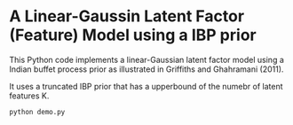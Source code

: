 # A Linear-Gaussin Latent Factor (Feature) Model using a IBP prior

This Python code implements a linear-Gaussian latent factor model using a Indian buffet process prior as illustrated in Griffiths and Ghahramani (2011). 

It uses a truncated IBP prior that has a upperbound of the numebr of latent features K.

```python
python demo.py
```

